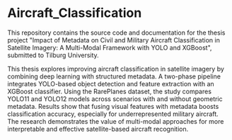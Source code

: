 # Aircraft_Classification

This repository contains the source code and documentation for the thesis project "Impact of Metadata on Civil and Military Aircraft Classification in Satellite Imagery: A Multi-Modal Framework with YOLO and XGBoost", submitted to Tilburg University.

This thesis explores improving aircraft classification in satellite imagery by combining deep learning with structured metadata. A two-phase pipeline integrates YOLO-based object detection and feature extraction with an XGBoost classifier. Using the RarePlanes dataset, the study compares YOLO11 and YOLO12 models across scenarios with and without geometric metadata. Results show that fusing visual features with metadata boosts classification accuracy, especially for underrepresented military aircraft. The research demonstrates the value of multi-modal approaches for more interpretable and effective satellite-based aircraft recognition.
